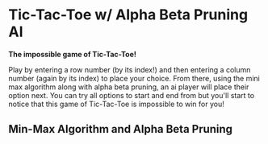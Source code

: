 <h1>Tic-Tac-Toe w/ Alpha Beta Pruning AI</h1>
<b>The impossible game of Tic-Tac-Toe!</b>
<p>Play by entering a row number (by its index!) and then entering a column number (again by its index) to place your choice.
From there, using the mini max algorithm along with alpha beta pruning, an ai player will place their option next. 
You can try all options to start and end from but you'll start to notice that this game of Tic-Tac-Toe is impossible to win for you!</p>

<h2>Min-Max Algorithm and Alpha Beta Pruning</h2>
